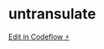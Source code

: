 # untransulate

[Edit in Codeflow ⚡️](https://stackblitz.com/~/github.com/sakura-aoi-ororora/untransulate)